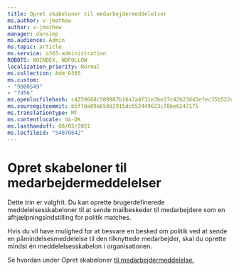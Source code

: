 ```yaml
---
title: Opret skabeloner til medarbejdermeddelelser
ms.author: v-jmathew
author: v-jmathew
manager: dansimp
ms.audience: Admin
ms.topic: article
ms.service: o365-administration
ROBOTS: NOINDEX, NOFOLLOW
localization_priority: Normal
ms.collection: Adm_O365
ms.custom:
- "9000549"
- "7456"
ms.openlocfilehash: c4259668c500987b16a7a4f31e3be37c42b23d45efec35b522c95213680299f3
ms.sourcegitcommit: b5f7da89a650d2915dc652449623c78be6247175
ms.translationtype: MT
ms.contentlocale: da-DK
ms.lasthandoff: 08/05/2021
ms.locfileid: "54070642"
---
```

# <a name="create-employee-notice-templates"></a>Opret skabeloner til medarbejdermeddelelser

Dette trin er valgfrit. Du kan oprette brugerdefinerede meddelelsesskabeloner til at sende mailbeskeder til medarbejdere som en afhjælpningsindstilling for politik matches.

Hvis du vil have mulighed for at besvare en besked om politik ved at sende en påmindelsesmeddelelse til den tilknyttede medarbejder, skal du oprette mindst én meddelelsesskabelon i organisationen.

Se hvordan under Opret skabeloner [til medarbejdermeddelelse.](https://go.microsoft.com/fwlink/?linkid=2129080)
